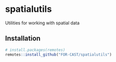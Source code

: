 # spatialutils

Utilities for working with spatial data

<!-- badges: start -->
<!-- badges: end -->

## Installation

``` r
# install.packages(remotes)
remotes::install_github("FOR-CAST/spatialutils")
```
